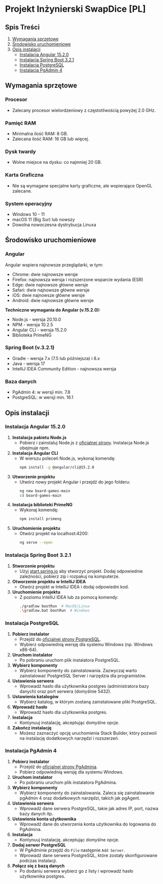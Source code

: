 # Projekt Inżynierski SwapDice [PL]

## Spis Treści
1. [Wymagania sprzętowe](#wymagania-sprzętowe)
2. [Środowisko uruchomieniowe](#środowisko-uruchomieniowe)
3. [Opis instalacji](#opis-instalacji)
    - [Instalacja Angular 15.2.0](#instalacja-angular-1520)
    - [Instalacja Spring Boot 3.2.1](#instalacja-spring-boot-321)
    - [Instalacja PostgreSQL](#instalacja-postgresql)
    - [Instalacja PgAdmin 4](#instalacja-pgadmin-4)

## Wymagania sprzętowe

### Procesor
- Zalecany procesor wielordzeniowy z częstotliwością powyżej 2.0 GHz.

### Pamięć RAM
- Minimalna ilość RAM: 8 GB.
- Zalecana ilość RAM: 16 GB lub więcej.

### Dysk twardy
- Wolne miejsce na dysku: co najmniej 20 GB.

### Karta Graficzna
- Nie są wymagane specjalne karty graficzne, ale wspierające OpenGL zalecane.

### System operacyjny
- Windows 10 - 11
- macOS 11 (Big Sur) lub nowszy
- Dowolna nowoczesna dystrybucja Linuxa

## Środowisko uruchomieniowe

### Angular
Angular wspiera najnowsze przeglądarki, w tym:
- Chrome: dwie najnowsze wersje
- Firefox: najnowsza wersja i rozszerzone wsparcie wydania (ESR)
- Edge: dwie najnowsze główne wersje
- Safari: dwie najnowsze główne wersje
- iOS: dwie najnowsze główne wersje
- Android: dwie najnowsze główne wersje

**Techniczne wymagania do Angular (v.15.2.0):**
- Node.js - wersja 20.10.0
- NPM - wersja 10.2.5
- Angular CLI - wersja 15.2.0
- Biblioteka PrimeNG

### Spring Boot (v.3.2.1)
- Gradle - wersja 7.x (7.5 lub późniejsza) i 8.x
- Java - wersja 17
- IntelliJ IDEA Community Edition - najnowsza wersja

### Baza danych
- PgAdmin 4: w wersji min. 7.8
- PostgreSQL: w wersji min. 16.1

## Opis instalacji

### Instalacja Angular 15.2.0

1. **Instalacja pakietu Node.js**
    - Pobierz i zainstaluj Node.js z [oficjalnej strony](https://nodejs.org/). Instalacja Node.js obejmuje npm.
2. **Instalacja Angular CLI**
    - W wierszu poleceń Node.js, wykonaj komendę:
      ```bash
      npm install -g @angular/cli@15.2.0
      ```
3. **Utworzenie projektu**
    - Utwórz nowy projekt Angular i przejdź do jego folderu:
      ```bash
      ng new board-games-main
      cd board-games-main
      ```
4. **Instalacja biblioteki PrimeNG**
    - Wykonaj komendę:
      ```bash
      npm install primeng
      ```
5. **Uruchomienie projektu**
    - Otwórz projekt na localhost:4200:
      ```bash
      ng serve --open
      ```

### Instalacja Spring Boot 3.2.1

1. **Stworzenie projektu**
    - Użyj [start.spring.io](https://start.spring.io/) aby stworzyć projekt. Dodaj odpowiednie zależności, pobierz zip i rozpakuj na komputerze.
2. **Otworzenie projektu w IntelliJ IDEA**
    - Otwórz projekt w IntelliJ IDEA i dodaj odpowiedni kod.
3. **Uruchomienie projektu**
    - Z poziomu IntelliJ IDEA lub za pomocą komendy:
      ```bash
      ./gradlew bootRun  # MacOS/Linux
      .\gradlew.bat bootRun  # Windows
      ```

### Instalacja PostgreSQL

1. **Pobierz instalator**
    - Przejdź do [oficjalnej strony PostgreSQL](https://www.postgresql.org/download/).
    - Wybierz odpowiednią wersję dla systemu Windows (np. Windows x86-64).
2. **Uruchom instalator**
    - Po pobraniu uruchom plik instalatora PostgreSQL.
3. **Wybierz komponenty**
    - Wybierz komponenty do zainstalowania. Zazwyczaj warto zainstalować PostgreSQL Server i narzędzia dla programistów.
4. **Ustawienia serwera**
    - Wprowadź hasło dla użytkownika postgres (administratora bazy danych) oraz port serwera (domyślnie 5432).
5. **Ustawienia katalogów**
    - Wybierz katalog, w którym zostaną zainstalowane pliki PostgreSQL.
6. **Wprowadź hasło**
    - Wprowadź hasło dla użytkownika postgres.
7. **Instalacja**
    - Kontynuuj instalację, akceptując domyślne opcje.
8. **Zakończ instalację**
    - Możesz zaznaczyć opcję uruchomienia Stack Builder, który pozwoli na instalację dodatkowych narzędzi i rozszerzeń.

### Instalacja PgAdmin 4

1. **Pobierz instalator**
    - Przejdź do [oficjalnej strony PgAdmina](https://www.pgadmin.org/download/).
    - Pobierz odpowiednią wersję dla systemu Windows.
2. **Uruchom instalator**
    - Po pobraniu uruchom plik instalatora PgAdmina.
3. **Wybierz komponenty**
    - Wybierz komponenty do zainstalowania. Zaleca się zainstalowanie pgAdmin 4 oraz dodatkowych narzędzi, takich jak pgAgent.
4. **Ustawienia serwera**
    - Wprowadź dane serwera PostgreSQL, takie jak adres IP, port, nazwa bazy danych itp.
5. **Ustawienia konta użytkownika**
    - Wprowadź dane do utworzenia konta użytkownika do logowania do PgAdmina.
6. **Instalacja**
    - Kontynuuj instalację, akceptując domyślne opcje.
7. **Dodaj serwer PostgreSQL**
    - W PgAdminie przejdź do `File` następnie `Add Server`.
    - Wprowadź dane serwera PostgreSQL, które zostały skonfigurowane podczas instalacji.
8. **Połącz się z bazą danych**
    - Po dodaniu serwera wybierz go z listy i wprowadź hasło użytkownika postgres.

